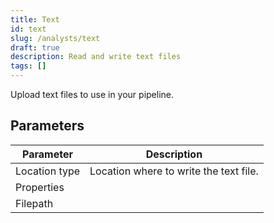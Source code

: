 ```yaml
---
title: Text
id: text
slug: /analysts/text
draft: true
description: Read and write text files
tags: []
---
```


Upload text files to use in your pipeline.

## Parameters

| Parameter     | Description                            |
| ------------- | -------------------------------------- |
| Location type | Location where to write the text file. |
| Properties    |                                        |
| Filepath      |                                        |
